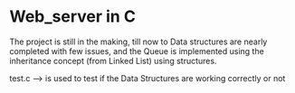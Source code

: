 # Web_server in C
The project is still in the making, till now to Data structures are nearly completed with few issues,
and the Queue is implemented using the inheritance concept (from Linked List) using structures.

test.c --> is used to test if the Data Structures are working correctly or not

